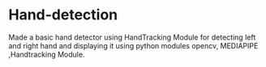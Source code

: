 # Hand-detection

Made a basic hand detector using HandTracking Module for detecting left and right hand and displaying it using python modules opencv, MEDIAPIPE ,Handtracking Module.                                            

